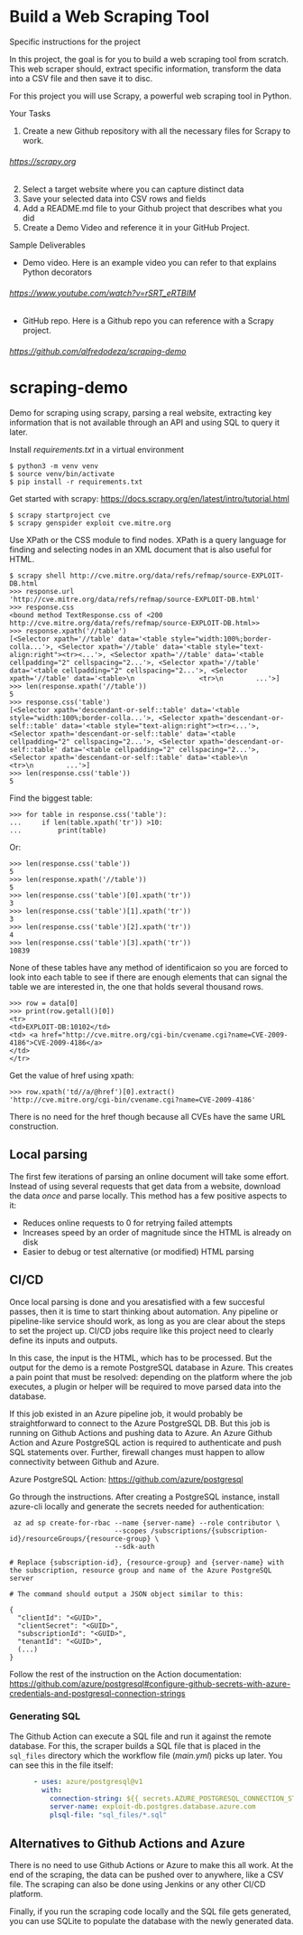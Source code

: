 # Build a Web Scraping Tool
Specific instructions for the project

In this project, the goal is for you to build a web scraping tool from scratch. This web scraper should, extract specific information, transform the data into a CSV file and then save it to disc.

For this project you will use Scrapy, a powerful web scraping tool in Python.

Your Tasks
1. Create a new Github repository with all the necessary files for Scrapy to work. 
###### https://scrapy.org
2. Select a target website where you can capture distinct data
3. Save your selected data into CSV rows and fields
4. Add a README.md file to your Github project that describes what you did
5. Create a Demo Video and reference it in your GitHub Project.

Sample Deliverables
* Demo video. Here is an example video you can refer to that explains Python decorators

###### https://www.youtube.com/watch?v=rSRT_eRTBIM


* GitHub repo. Here is a Github repo you can reference with a Scrapy project.


###### https://github.com/alfredodeza/scraping-demo

# scraping-demo
Demo for scraping using scrapy, parsing a real website, extracting key information that is not available through an API and using SQL to query it later.

Install _requirements.txt_ in a virtual environment

```
$ python3 -m venv venv
$ source venv/bin/activate
$ pip install -r requirements.txt
```

Get started with scrapy: https://docs.scrapy.org/en/latest/intro/tutorial.html

```
$ scrapy startproject cve
$ scrapy genspider exploit cve.mitre.org
```

Use XPath or the CSS module to find nodes. XPath is a query language for finding and selecting nodes in an XML document that is also useful for HTML.

```
$ scrapy shell http://cve.mitre.org/data/refs/refmap/source-EXPLOIT-DB.html
>>> response.url
'http://cve.mitre.org/data/refs/refmap/source-EXPLOIT-DB.html'
>>> response.css
<bound method TextResponse.css of <200 http://cve.mitre.org/data/refs/refmap/source-EXPLOIT-DB.html>>
>>> response.xpath('//table')
[<Selector xpath='//table' data='<table style="width:100%;border-colla...'>, <Selector xpath='//table' data='<table style="text-align:right"><tr><...'>, <Selector xpath='//table' data='<table cellpadding="2" cellspacing="2...'>, <Selector xpath='//table' data='<table cellpadding="2" cellspacing="2...'>, <Selector xpath='//table' data='<table>\n                <tr>\n        ...'>]
>>> len(response.xpath('//table'))
5
>>> response.css('table')
[<Selector xpath='descendant-or-self::table' data='<table style="width:100%;border-colla...'>, <Selector xpath='descendant-or-self::table' data='<table style="text-align:right"><tr><...'>, <Selector xpath='descendant-or-self::table' data='<table cellpadding="2" cellspacing="2...'>, <Selector xpath='descendant-or-self::table' data='<table cellpadding="2" cellspacing="2...'>, <Selector xpath='descendant-or-self::table' data='<table>\n                <tr>\n        ...'>]
>>> len(response.css('table'))
5
```

Find the biggest table:

```
>>> for table in response.css('table'):
...     if len(table.xpath('tr')) >10:
...         print(table)
```

Or:

```
>>> len(response.css('table'))
5
>>> len(response.xpath('//table'))
5
>>> len(response.css('table')[0].xpath('tr'))
3
>>> len(response.css('table')[1].xpath('tr'))
3
>>> len(response.css('table')[2].xpath('tr'))
4
>>> len(response.css('table')[3].xpath('tr'))
10839

```

None of these tables have any method of identificaion so you are forced to look into each table to see if there are enough elements that can signal the table we are interested in, the one that holds several thousand rows.

```
>>> row = data[0]
>>> print(row.getall()[0])
<tr>
<td>EXPLOIT-DB:10102</td>
<td> <a href="http://cve.mitre.org/cgi-bin/cvename.cgi?name=CVE-2009-4186">CVE-2009-4186</a>
</td>
</tr>
```

Get the value of href using xpath:

```
>>> row.xpath('td//a/@href')[0].extract()
'http://cve.mitre.org/cgi-bin/cvename.cgi?name=CVE-2009-4186'
```

There is no need for the href though because all CVEs have the same URL construction.

## Local parsing
The first few iterations of parsing an online document will take some effort. Instead of using several requests that get data from a website, download the data _once_ and parse locally. This method has a few positive aspects to it:

- Reduces online requests to 0 for retrying failed attempts
- Increases speed by an order of magnitude since the HTML is already on disk
- Easier to debug or test alternative (or modified) HTML parsing

## CI/CD
Once local parsing is done and you aresatisfied with a few succesful passes, then it is time to start thinking about automation. Any pipeline or pipeline-like service should work, as long as you are clear about the steps to set the project up. CI/CD jobs require like this project need to clearly define its inputs and outputs.

In this case, the input is the HTML, which has to be processed. But the output for the demo is a remote PostgreSQL database in Azure. This creates a pain point that must be resolved: depending on the platform where the job executes, a plugin or helper will be required to move parsed data into the database.

If this job existed in an Azure pipeline job, it would probably be straightforward to connect to the Azure PostgreSQL DB. But this job is running on Github Actions and pushing data to Azure. An Azure Github Action and Azure PostgreSQL action is required to authenticate and push SQL statements over. Further, firewall changes must happen to allow connectivity between Github and Azure.

Azure PostgreSQL Action: https://github.com/azure/postgresql

Go through the instructions. After creating a PostgreSQL instance, install azure-cli locally and generate the secrets needed for authentication:

```
 az ad sp create-for-rbac --name {server-name} --role contributor \
                          --scopes /subscriptions/{subscription-id}/resourceGroups/{resource-group} \
                          --sdk-auth

# Replace {subscription-id}, {resource-group} and {server-name} with the subscription, resource group and name of the Azure PostgreSQL server

# The command should output a JSON object similar to this:

{
  "clientId": "<GUID>",
  "clientSecret": "<GUID>",
  "subscriptionId": "<GUID>",
  "tenantId": "<GUID>",
  (...)
}
```

Follow the rest of the instruction on the Action documentation: https://github.com/azure/postgresql#configure-github-secrets-with-azure-credentials-and-postgresql-connection-strings


### Generating SQL
The Github Action can execute a SQL file and run it against the remote database. For this, the scraper builds a SQL file that is placed in the `sql_files` directory which the workflow file (_main.yml_) picks up later. You can see this in the file itself:

```yaml
      - uses: azure/postgresql@v1
        with:
          connection-string: ${{ secrets.AZURE_POSTGRESQL_CONNECTION_STRING }}
          server-name: exploit-db.postgres.database.azure.com
          plsql-file: "sql_files/*.sql"
```

## Alternatives to Github Actions and Azure
There is no need to use Github Actions or Azure to make this all work. At the end of the scraping, the data can be pushed over to anywhere, like a CSV file. The scraping can also be done using Jenkins or any other CI/CD platform.

Finally, if you run the scraping code locally and the SQL file gets generated, you can use SQLite to populate the database with the newly generated data.